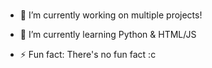 ###

- 🔭 I’m currently working on multiple projects!

- 🌱 I’m currently learning Python & HTML/JS

- ⚡ Fun fact: There's no fun fact :c

<!--
**Merdricon/Merdricon** is a ✨ _special_ ✨ repository because its `README.md` (this file) appears on your GitHub profile.

Here are some ideas to get you started:

- 🔭 I’m currently working on ...
- 🌱 I’m currently learning ...
- 👯 I’m looking to collaborate on ...
- 🤔 I’m looking for help with ...
- 💬 Ask me about ...
- 📫 How to reach me: ...
- 😄 Pronouns: ...
- ⚡ Fun fact: ...
-->
